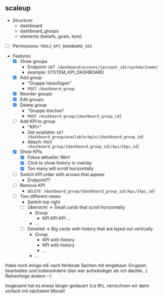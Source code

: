 ## scaleup
- Structure:
	- dashboard
	- dashboard_groups
	- elements (beliefs, goals, kpis)
- [ ] Permissions: `TOOLS_KPI_DASHBOARD_XXX`
- Features
	- [x] Show groups
		- Endpoint: `GET /dashboard/account/{account_id}/system/{name}`
		-  example: SYSTEM_KPI_DASHBOARD
	- [x] Add group
		- "Gruppe hinzufügen"
		- `POST /dashboard_group`
	- [x] Reorder groups
	- [x] Edit groups
	- [x] Delete group
		- "Gruppe löschen"
		- `POST /dashboard_group/{dashboard_group_id}`
	- [ ] Add KPI to group
		- "KPI+"
		- Get available: `GET /dashboard_group/available/kpis/{dashboard_group_id}`
		- Attach: `POST /dashboard_group/{dashboard_group_id}/kpi/{kpi_id}`
	- [x] Show KPIs
		- [x] Fokus aktueller Wert
		- [x] Click to show history in overlay
		- [x] Too many will scroll horizontally
	- [ ] Switch KPI order with arrows that appear
		- Endpoint??
	- [ ] Remove KPI
		- `DELETE /dashboard_group/{dashboard_group_id}/kpi/{kpi_id}`
	- [ ] Two different views
		- Switch top right
		- [ ] Übersicht -> Small cards that scroll horizontally
			- Group
				- KPI KPI KPI ...
			- ...
		- [ ] Detailed -> Big cards with history that are layed out vertically
			- Group
				- KPI with history
				- KPI with history
				- ...
			- ... 

Habe noch einige mE nach fehlende Sachen mit eingebaut: Gruppen bearbeiten und insbesondere (das war aufwändiger als ich dachte...) Reihenfolge ändern :-)

Insgesamt hat es etwas länger gedauert (ca 9h), verrechnen wir dann einfach mit nächstem Monat!